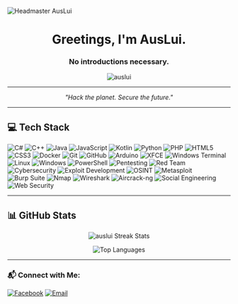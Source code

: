 ![Headmaster AusLui](https://user-images.githubusercontent.com/74038190/225813708-98b745f2-7d22-48cf-9150-083f1b00d6c9.gif)

<h1 align="center">Greetings, I'm AusLui.</h1>
<h3 align="center">No introductions necessary.</h3>

<p align="center">
  <img src="https://komarev.com/ghpvc/?username=auslui&label=Profile%20views&color=000000&style=flat" alt="auslui" />
</p>

---

<p align="center">
  <em>"Hack the planet. Secure the future."</em>
</p>

---

## 💻 Tech Stack

![C#](https://img.shields.io/badge/c%23-%23239120.svg?style=for-the-badge&logo=csharp&logoColor=white) 
![C++](https://img.shields.io/badge/c++-%2300599C.svg?style=for-the-badge&logo=c%2B%2B&logoColor=white) 
![Java](https://img.shields.io/badge/java-%23ED8B00.svg?style=for-the-badge&logo=openjdk&logoColor=white) 
![JavaScript](https://img.shields.io/badge/javascript-%23323330.svg?style=for-the-badge&logo=javascript&logoColor=%23F7DF1E) 
![Kotlin](https://img.shields.io/badge/kotlin-%237F52FF.svg?style=for-the-badge&logo=kotlin&logoColor=white) 
![Python](https://img.shields.io/badge/python-%233776AB.svg?style=for-the-badge&logo=python&logoColor=white) 
![PHP](https://img.shields.io/badge/php-%23777BB4.svg?style=for-the-badge&logo=php&logoColor=white) 
![HTML5](https://img.shields.io/badge/html5-%23E34F26.svg?style=for-the-badge&logo=html5&logoColor=white) 
![CSS3](https://img.shields.io/badge/css3-%231572B6.svg?style=for-the-badge&logo=css3&logoColor=white) 
![Docker](https://img.shields.io/badge/docker-%230db7ed.svg?style=for-the-badge&logo=docker&logoColor=white) 
![Git](https://img.shields.io/badge/git-%23F05033.svg?style=for-the-badge&logo=git&logoColor=white) 
![GitHub](https://img.shields.io/badge/github-%23121011.svg?style=for-the-badge&logo=github&logoColor=white) 
![Arduino](https://img.shields.io/badge/Arduino-%2300979D.svg?style=for-the-badge&logo=arduino&logoColor=white) 
![XFCE](https://img.shields.io/badge/XFCE-%232284F2.svg?style=for-the-badge&logo=xfce&logoColor=white) 
![Windows Terminal](https://img.shields.io/badge/Windows%20Terminal-%234D4D4D.svg?style=for-the-badge&logo=windows-terminal&logoColor=white)
![Linux](https://img.shields.io/badge/Linux-%23FCC624.svg?style=for-the-badge&logo=linux&logoColor=black)
![Windows](https://img.shields.io/badge/Windows-0078D6?style=for-the-badge&logo=windows&logoColor=white)
![PowerShell](https://img.shields.io/badge/PowerShell-5391FE?style=for-the-badge&logo=powershell&logoColor=white)
![Pentesting](https://img.shields.io/badge/Pentesting-%23E95420.svg?style=for-the-badge&logo=kalilinux&logoColor=white)
![Red Team](https://img.shields.io/badge/Red%20Team-%23000000.svg?style=for-the-badge&logo=archlinux&logoColor=red)
![Cybersecurity](https://img.shields.io/badge/Cybersecurity-%2300ADD8.svg?style=for-the-badge&logo=cybersecurity&logoColor=white)
![Exploit Development](https://img.shields.io/badge/Exploit%20Development-%23000000.svg?style=for-the-badge&logo=metasploit&logoColor=white)
![OSINT](https://img.shields.io/badge/OSINT-%23800080.svg?style=for-the-badge&logo=intelligencex&logoColor=white)
![Metasploit](https://img.shields.io/badge/Metasploit-%23000000.svg?style=for-the-badge&logo=metasploit&logoColor=white)
![Burp Suite](https://img.shields.io/badge/Burp%20Suite-%23FF6600.svg?style=for-the-badge&logo=burpsuite&logoColor=white)
![Nmap](https://img.shields.io/badge/Nmap-%23008080.svg?style=for-the-badge&logo=nmap&logoColor=white)
![Wireshark](https://img.shields.io/badge/Wireshark-%231A1AFF.svg?style=for-the-badge&logo=wireshark&logoColor=white)
![Aircrack-ng](https://img.shields.io/badge/Aircrack--ng-%23000000.svg?style=for-the-badge&logo=aircrack-ng&logoColor=white)
![Social Engineering](https://img.shields.io/badge/Social%20Engineering-%23FF8C00.svg?style=for-the-badge&logo=socialblade&logoColor=white)
![Web Security](https://img.shields.io/badge/Web%20Security-%23FF5733.svg?style=for-the-badge&logo=mozilla&logoColor=white)

---

## 📊 GitHub Stats

<p align="center">
  <img src="https://github-readme-streak-stats.herokuapp.com/?user=auslui&theme=dark&hide_border=false" alt="auslui Streak Stats" />
</p>

<p align="center">
  <img src="https://github-readme-stats.vercel.app/api/top-langs/?username=auslui&theme=dark&hide_border=false&include_all_commits=true&count_private=true&layout=compact" alt="Top Languages" />
</p>

---

### 📬 Connect with Me:
[![Facebook](https://img.shields.io/badge/Facebook-%231877F2.svg?style=for-the-badge&logo=facebook&logoColor=white)](https://fb.com/100090014544294)
[![Email](https://img.shields.io/badge/Email-auslui0617%40gmail.com-red?style=for-the-badge&logo=gmail&logoColor=white)](mailto:auslui0617@gmail.com)
